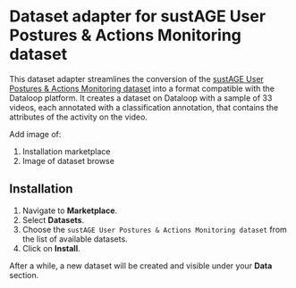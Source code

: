 # Dataset adapter for sustAGE User Postures & Actions Monitoring dataset

This dataset adapter streamlines the conversion of the [sustAGE User Postures & Actions Monitoring dataset](https://data.niaid.nih.gov/resources?id=zenodo_7043786) 
into a format compatible with the Dataloop platform. 
It creates a dataset on Dataloop with a sample of 33 videos, each annotated with a classification annotation, that contains the attributes of the activity on the video.

Add image of:
1. Installation marketplace
2. Image of dataset browse

## Installation

1. Navigate to **Marketplace**.
2. Select **Datasets**.
3. Choose the `sustAGE User Postures & Actions Monitoring dataset` from the list of available datasets.
4. Click on **Install**.

After a while, a new dataset will be created and visible under your **Data** section.
